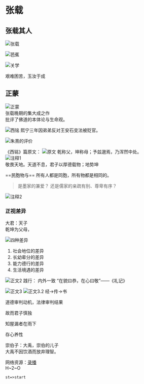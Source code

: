 # 张载

## 张载其人

![张载](张载其人.png)

![芭蕉](芭蕉.png)

![关学](关学.png)

艰难困苦，玉汝于成

## 正蒙

![正蒙](正蒙.png)  
张载晚期的集大成之作  
批评了佛道的本体论与生命观。

![西铭](西铭.png)
熙宁三年因弟弟反对王安石变法被贬官。

![朱熹的评价](朱熹的评价.png)

《西铭》篇原文：
![原文](原文.png)
乾称父，坤称母；予兹邈焉，乃浑然中处。  
![注释1](注释1.png)  
敬畏天地。天道不息，君子以厚德载物；地势坤

==民胞物与==
所有人都是同胞，所有物都是相同的。

>是墨家的兼爱？
>还是儒家的亲疏有别、尊卑有序？

![注释2](详细注疏.png)

### 正视差异

大君：天子  
乾坤为父母，

![四种差异](四种差异.png)

1. 社会地位的差异
2. 长幼辈分的差异
3. 能力德行的差异
4. 生活境遇的差异

![正文2](正文.png)
践行：
内外一致
“在貌曰恭，在心曰敬”——《礼记》

![正文3](正文3.png)
![正文3.2](正文3.2.png)
经->传->书

道德审判动机，法律审判结果

故而君子慎独

知屋漏者在雨下

存心养性

崇伯子：大禹，崇伯的儿子  
大禹不因饮酒而放弃理智。

网络资源：[录播](https://meeting.tencent.com/v2/cloud-record/share?id=1faf543b-4503-44a8-89ff-4bc2cb6e108b&from=3)  
H~2~O
<!-- 这是注释 -->
```flow
st=>start
```